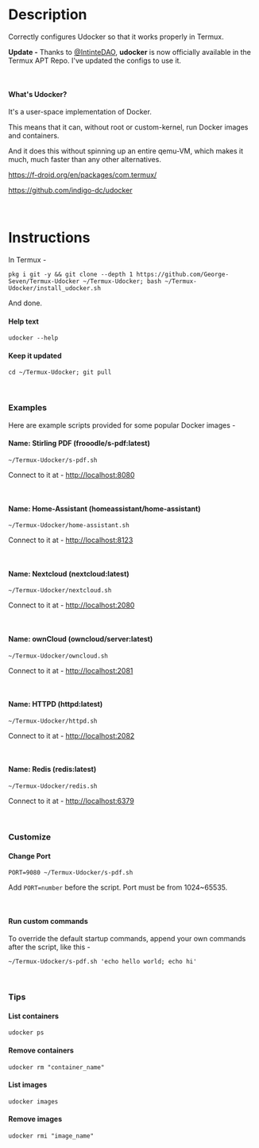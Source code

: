 # Description

Correctly configures Udocker so that it works properly in Termux.

**Update -** Thanks to [@IntinteDAO](https://github.com/termux/termux-packages/pull/24699), **udocker** is now officially available in the Termux APT Repo. I've updated the configs to use it.

<br>

#### What's Udocker?

It's a user-space implementation of Docker.

This means that it can, without root or custom-kernel, run Docker images and containers.

And it does this without spinning up an entire qemu-VM, which makes it much, much faster than any other alternatives.

https://f-droid.org/en/packages/com.termux/

https://github.com/indigo-dc/udocker

<br>

# Instructions

In Termux -

```
pkg i git -y && git clone --depth 1 https://github.com/George-Seven/Termux-Udocker ~/Termux-Udocker; bash ~/Termux-Udocker/install_udocker.sh
```

And done.

#### Help text

```
udocker --help
```

#### Keep it updated

```
cd ~/Termux-Udocker; git pull
```

<br>

### Examples

Here are example scripts provided for some popular Docker images -

#### Name: Stirling PDF (frooodle/s-pdf:latest)

```
~/Termux-Udocker/s-pdf.sh
```

Connect to it at - [http://localhost:8080](http://localhost:8080)

<br>

#### Name: Home-Assistant (homeassistant/home-assistant)

```
~/Termux-Udocker/home-assistant.sh
```

Connect to it at - [http://localhost:8123](http://localhost:8123)

<br>

#### Name: Nextcloud (nextcloud:latest)

```
~/Termux-Udocker/nextcloud.sh
```

Connect to it at - [http://localhost:2080](http://localhost:2080)

<br>

#### Name: ownCloud (owncloud/server:latest)

```
~/Termux-Udocker/owncloud.sh
```

Connect to it at - [http://localhost:2081](http://localhost:2081)

<br>

#### Name: HTTPD (httpd:latest)

```
~/Termux-Udocker/httpd.sh
```

Connect to it at - [http://localhost:2082](http://localhost:2082)

<br>

#### Name: Redis (redis:latest)

```
~/Termux-Udocker/redis.sh
```

Connect to it at - [http://localhost:6379](http://localhost:6379)

<br>

### Customize

#### Change Port

```
PORT=9080 ~/Termux-Udocker/s-pdf.sh
```

Add `PORT=number` before the script. Port must be from 1024~65535.

<br>

#### Run custom commands

To override the default startup commands, append your own commands after the script, like this -

```
~/Termux-Udocker/s-pdf.sh 'echo hello world; echo hi'
```

<br>

### Tips

#### List containers

```
udocker ps
```

#### Remove containers

```
udocker rm "container_name"
```

#### List images

```
udocker images
```

#### Remove images

```
udocker rmi "image_name"
```

<br>

